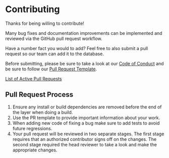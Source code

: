 # Contributing

Thanks for being willing to contribute!

Many bug fixes and documentation improvements can be implemented and reviewed via the GitHub pull request workflow.

Have a number fact you would to add? Feel free to also submit a pull request so our team can add it to the database.

Before submitting, please be sure to take a look at our [Code of Conduct](https://github.com/rithmschool/numbers_api/blob/master/CODE_OF_CONDUCT.md) and be sure to follow our [Pull Request Template](https://github.com/rithmschool/numbers_api/blob/master/.github/PULL_REQUEST_TEMPLATE.md).

[List of Active Pull Requests](https://github.com/rithmschool/numbers_api/pulls)

## Pull Request Process

1. Ensure any install or build dependencies are removed before the end of the layer when doing a build.
2. Use the PR template to provide important information about your work.
3. When adding new code of fixing a bug make sure to add tests to avoid future regressions.
4. Your pull request will be reviewed in two separate stages. The first stage requires that an authorized contributor
   signs off on the changes. The second stage required the head reviewer to take a look and make the appropriate changes.
